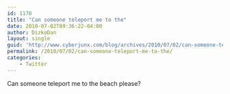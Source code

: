 ```yaml
---
id: 1178
title: "Can someone teleport me to the"
date: 2010-07-02T09:36:22-04:00
author: DizkoDan
layout: single
guid: 'http://www.cyberjunx.com/blog/archives/2010/07/02/can-someone-teleport-me-to-the/'
permalink: /2010/07/02/can-someone-teleport-me-to-the/
categories:
    - Twitter
---
```


Can someone teleport me to the beach please?